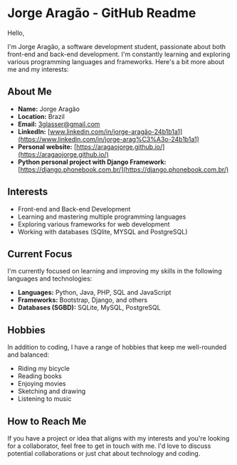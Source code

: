 # Jorge Aragão - GitHub Readme

Hello,

I'm Jorge Aragão, a software development student, passionate about both front-end and back-end development. I'm constantly learning and exploring various programming languages and frameworks. Here's a bit more about me and my interests:

## About Me

- **Name:** Jorge Aragão
- **Location:** Brazil
- **Email:** [3glasser@gmail.com](mailto:3glasser@gmail.com)
- **LinkedIn:** [www.linkedin.com/in/jorge-aragão-24b1b1a1](https://www.linkedin.com/in/jorge-arag%C3%A3o-24b1b1a1)
- **Personal website:** [https://aragaojorge.github.io/](https://aragaojorge.github.io/)
- **Python personal project with Django Framework:** [https://django.phonebook.com.br/](https://django.phonebook.com.br/)

## Interests

- Front-end and Back-end Development
- Learning and mastering multiple programming languages
- Exploring various frameworks for web development
- Working with databases (SQlite, MYSQL and PostgreSQL)

## Current Focus

I'm currently focused on learning and improving my skills in the following languages and technologies:

- **Languages:** Python, Java, PHP, SQL and JavaScript
- **Frameworks:** Bootstrap, Django, and others
- **Databases (SGBD):** SQLite, MySQL, PostgreSQL

## Hobbies

In addition to coding, I have a range of hobbies that keep me well-rounded and balanced:

- Riding my bicycle
- Reading books
- Enjoying movies
- Sketching and drawing
- Listening to music

## How to Reach Me

If you have a project or idea that aligns with my interests and you're looking for a collaborator, feel free to get in touch with me. I'd love to discuss potential collaborations or just chat about technology and coding.

